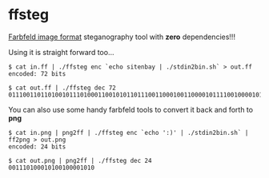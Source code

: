 # ffsteg

[Farbfeld image format](https://tools.suckless.org/farbfeld/) steganography tool with **zero** dependencies!!!

Using it is straight forward too...
```
$ cat in.ff | ./ffsteg enc `echo sitenbay | ./stdin2bin.sh` > out.ff
encoded: 72 bits

$ cat out.ff | ./ffsteg dec 72
011100110110100101110100011001010110111001100010011000010111100100001010
```

You can also use some handy farbfeld tools to convert it back and forth to **png**
```
$ cat in.png | png2ff | ./ffsteg enc `echo ':)' | ./stdin2bin.sh` | ff2png > out.png
encoded: 24 bits

$ cat out.png | png2ff | ./ffsteg dec 24
001110100010100100001010
```
